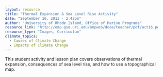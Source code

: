 ```yaml
---
layout: resource
title: "Thermal Expansion & Sea Level Rise Activity"
date: "September 10, 2013 - 2:42pm"
author: "University of Rhode Island, Office of Marine Programs"
resource_link: "http://omp.gso.uri.edu/ompweb/doee/teacher/pdf/act16.pdf"
resource_type: "Images, Curriculum"
climate_topics:
  - Causes of Climate Change
  - Impacts of Climate Change
---
```


This student activity and lesson plan covers observations of thermal expansion, consequences of sea level rise, and how to use a topographical map.